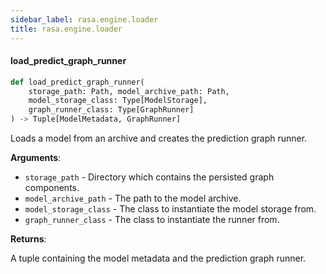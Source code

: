 ```yaml
---
sidebar_label: rasa.engine.loader
title: rasa.engine.loader
---
```

#### load\_predict\_graph\_runner

```python
def load_predict_graph_runner(
    storage_path: Path, model_archive_path: Path,
    model_storage_class: Type[ModelStorage],
    graph_runner_class: Type[GraphRunner]
) -> Tuple[ModelMetadata, GraphRunner]
```

Loads a model from an archive and creates the prediction graph runner.

**Arguments**:

- `storage_path` - Directory which contains the persisted graph components.
- `model_archive_path` - The path to the model archive.
- `model_storage_class` - The class to instantiate the model storage from.
- `graph_runner_class` - The class to instantiate the runner from.
  

**Returns**:

  A tuple containing the model metadata and the prediction graph runner.

